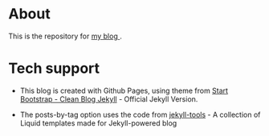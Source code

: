 # About
This is the repository for [my blog ](https://yudilin.github.io/).  

# Tech support
- This blog is created with Github Pages, using theme from [Start Bootstrap - Clean Blog Jekyll](https://startbootstrap.com/themes/clean-blog-jekyll/) - Official Jekyll Version.

- The posts-by-tag option uses the code from [jekyll-tools](https://github.com/brentmcconnell/jekyll-tools#posts-by-tag) - A collection of Liquid templates made for Jekyll-powered blog
